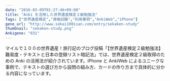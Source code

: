 ```yaml
---
date: "2016-03-09T01:27:46+09:00"
title: "Anki を活用した世界遺産検定２級勉強法"
Tags: ["世界遺産検定","資格試験","利用事例","AnkiWeb","iPhone"]
gene_url: "http://www.sekai100isan.com/entry/sekaken-study"
thumbnail: "sekaken-study.png"
Ankigene: "031"
---
```

マイルで１００の世界遺産！旅行記のブログ投稿「【世界遺産検定２級勉強法】難易度・テキストと日本の登録リスト暗記法」では、世界遺産検定２級取得のための Anki の活用法が紹介されています。iPhone と AnkiWeb によるユニークな事例で、テキストの選び方から設問の組み方、カードの作り方まで具体的に分かる内容になっています。
